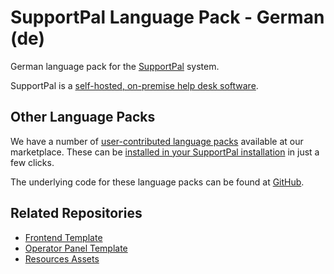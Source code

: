 # SupportPal Language Pack - German (de)

German language pack for the [SupportPal](https://www.supportpal.com) system.

SupportPal is a [self-hosted, on-premise help desk software](https://www.supportpal.com).

## Other Language Packs

We have a number of [user-contributed language packs](https://marketplace.supportpal.com/category/languages) available at our marketplace. These can be [installed in your SupportPal installation](https://docs.supportpal.com/current/Language+Packs+Available+Language+Packs#AvailableLanguagePacks) in just a few clicks.

The underlying code for these language packs can be found at [GitHub](https://github.com/orgs/supportpal/repositories?q=addon-language).

## Related Repositories

- [Frontend Template](https://github.com/supportpal/frontend-template)
- [Operator Panel Template](https://github.com/supportpal/operator-template)
- [Resources Assets](https://github.com/supportpal/resources-assets)
